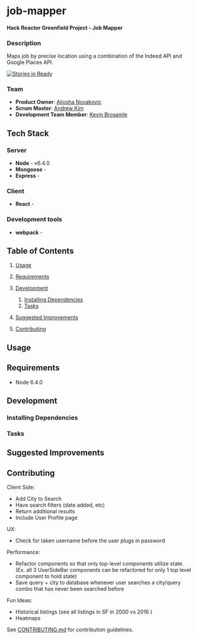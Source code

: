 # job-mapper

#### Hack Reactor Greenfield Project - Job Mapper

### Description
Maps job by precise location using a combination of the Indeed API and Google Places API.

[![Stories in Ready](https://badge.waffle.io/Atomic-Cicada/job-mapper.svg?label=ready&title=Ready)](http://waffle.io/Atomic-Cicada/job-mapper)

### Team
  - __Product Owner__: [Aljosha Novakovic](https://github.com/ollynov)
  - __Scrum Master__: [Andrew Kim](https://github.com/andrewk17)
  - __Development Team Member__: [Kevin Brosamle](https://github.com/kevinbrosamle)

## Tech Stack

### Server
  - __Node__ - v6.4.0
  - __Mongoose__ - 
  - __Express__ -

### Client
  - __React__ -

### Development tools
  - __webpack__ -


## Table of Contents

1. [Usage](#Usage)
2. [Requirements](#requirements)
3. [Development](#development)
    1. [Installing Dependencies](#installing-dependencies)
    2. [Tasks](#tasks)

4. [Suggested Improvements](#suggested-improvements)
5. [Contributing](#contributing)

## Usage

## Requirements
- Node 6.4.0

## Development

### Installing Dependencies

### Tasks

## Suggested Improvements

## Contributing
Client Side:
- Add City to Search
- Have search filters (date added, etc)
- Return additional results
- Include User Profile page


UX:
- Check for taken username before the user plugs in password


Performance:
- Refactor components so that only top-level components utilize state. (Ex. all 3 UserSideBar components can be refactored for only 1 top level component to hold state)
- Save query + city to database whenever user searches a city/query combo that has never been searched before


Fun Ideas:
- Historical listings (see all listings in SF in 2000 vs 2016 )
- Heatmaps

See [CONTRIBUTING.md](CONTRIBUTING.md) for contribution guidelines.
